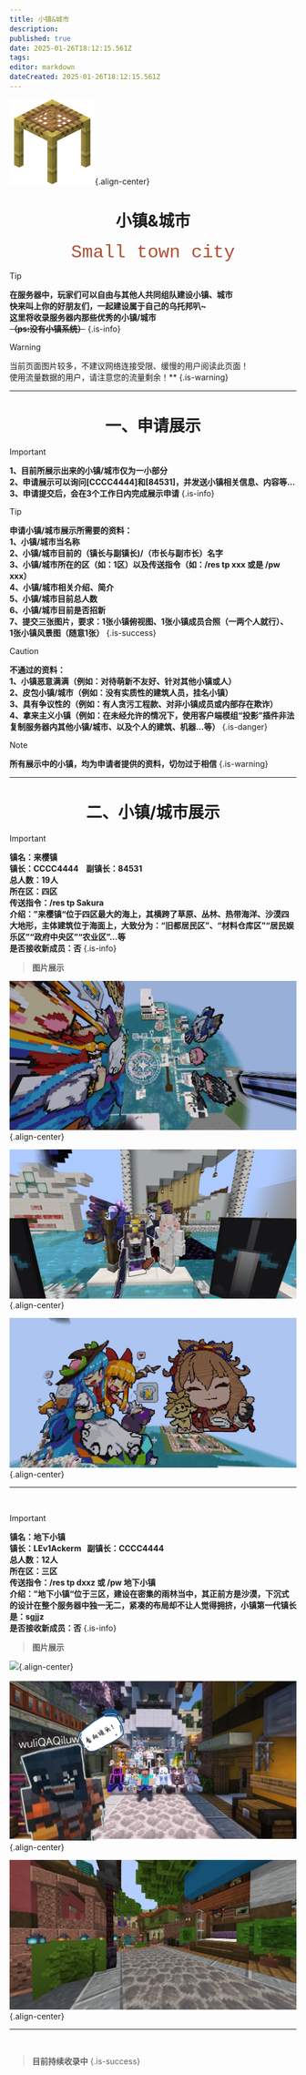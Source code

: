 ```yaml
---
title: 小镇&城市
description: 
published: true
date: 2025-01-26T18:12:15.561Z
tags: 
editor: markdown
dateCreated: 2025-01-26T18:12:15.561Z
---
```


![](/public\img/玩家社区/小镇-城市/150px-standing_scaffolding_je3.webp){.align-center}

# <center>小镇&城市</center>

<center><font face="courier New" color=	#B14F33 size=6>Small town city</font></center>

> [!TIP]
**在服务器中，玩家们可以自由与其他人共同组队建设小镇、城市<br>
快来叫上你的好朋友们，一起建设属于自己的乌托邦叭~<br>
这里将收录服务器内那些优秀的小镇/城市<br>
~~（ps:没有小镇系统）~~**
{.is-info}

> [!WARNING]
当前页面图片较多，不建议网络连接受限、缓慢的用户阅读此页面！<br>
使用流量数据的用户，请注意您的流量剩余！**
{.is-warning}

---

# <center>一、申请展示</center>

> [!IMPORTANT]
**1、目前所展示出来的小镇/城市仅为一小部分<br>
2、申请展示可以询问[CCCC4444]和[84531]，并发送小镇相关信息、内容等...<br>
3、申请提交后，会在3个工作日内完成展示申请**
{.is-info}

> [!TIP]
**申请小镇/城市展示所需要的资料：<br>
1、小镇/城市当名称<br>
2、小镇/城市目前的（镇长与副镇长)/（市长与副市长）名字<br>
3、小镇/城市所在的区（如：1区）以及传送指令（如：/res tp xxx 或是 /pw xxx）<br>
4、小镇/城市相关介绍、简介<br>
5、小镇/城市目前总人数<br>
6、小镇/城市目前是否招新<br>
7、提交三张图片，要求：1张小镇俯视图、1张小镇成员合照（一两个人就行）、<br>1张小镇风景图（随意1张）**
{.is-success}

> [!CAUTION]
**不通过的资料：<br>
1、小镇恶意满满（例如：对待萌新不友好、针对其他小镇或人）<br>
2、皮包小镇/城市（例如：没有实质性的建筑人员，挂名小镇）<br>
3、具有争议性的（例如：有人贪污工程款、对非小镇成员或内部存在欺诈）<br>
4、拿来主义小镇（例如：在未经允许的情况下，使用客户端模组“投影”插件非法复制服务器内其他小镇/城市、以及个人的建筑、机器...等）**
{.is-danger}

> [!NOTE]
**所有展示中的小镇，均为申请者提供的资料，切勿过于相信**
{.is-warning}

---

# <center>二、小镇/城市展示</center>

> [!IMPORTANT]
**镇名：来樱镇<br>
镇长：CCCC4444 &nbsp;&nbsp;&nbsp;副镇长：84531<br>
总人数：19人<br>
所在区：四区<br>
传送指令：/res tp Sakura<br>
介绍：”来樱镇“位于四区最大的海上，其横跨了草原、丛林、热带海洋、沙漠四大地形，主体建筑位于海面上，大致分为：“旧都居民区”、“材料仓库区”“居民娱乐区”“政府中央区”“农业区”...等<br>
是否接收新成员：否**
{.is-info}

> **图片展示**

![](/public\img/玩家社区/小镇-城市/2025-01-11_11.18.59.png){.align-center}

![](/public\img/玩家社区/小镇-城市/2025-01-11_11.23.47.png){.align-center}

![](/public\img/玩家社区/小镇-城市/2025-01-11_11.19.09.png){.align-center}

---
<br>

> [!IMPORTANT]
**镇名：地下小镇<br>
镇长：LEv1Ackerm&nbsp;&nbsp;&nbsp;副镇长：CCCC4444<br>
总人数：12人<br>
所在区：三区<br>
传送指令：/res tp dxxz 或 /pw 地下小镇<br>
介绍：”地下小镇“位于三区，建设在密集的雨林当中，其正前方是沙漠，下沉式的设计在整个服务器中独一无二，紧凑的布局却不让人觉得拥挤，小镇第一代镇长是：sgjjz<br>
是否接收新成员：否**
{.is-info}

> **图片展示**

![](/public\img/玩家社区/小镇-城市/2025-01-11_11.30.14.png){.align-center}

![](/public\img/玩家社区/小镇-城市/qq图片20250111113411.png){.align-center}

![](/public\img/玩家社区/小镇-城市/2025-01-11_11.30.57.png){.align-center}

---
<br>

> **目前持续收录中**
{.is-success}
